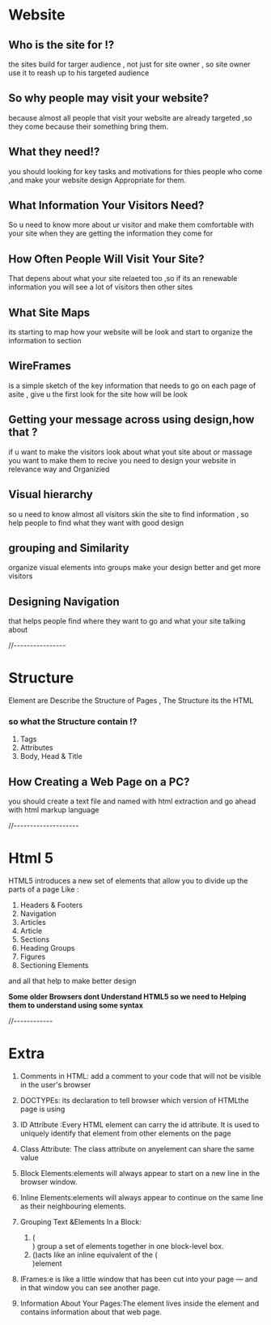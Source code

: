 # Website

## Who is the site for !?
the sites build for targer audience , not just for site owner , so site owner use it to reash up to his targeted audience 

## So why people may visit your website?
because almost all people that visit your website are already targeted ,so they come because their something bring them.

## What they need!?
 you should looking for key tasks and motivations for thies people who come ,and make your website design Appropriate for them.

## What Information Your Visitors Need?
So u need to know more about ur visitor and make them comfortable with your site when they are getting the information they come for

## How Often People Will Visit Your Site?
That depens about what your site relaeted too ,so if its an renewable information you will see a lot of visitors then other sites

## What Site Maps
its starting to map how your website will be look and  start to organize the information to section

## WireFrames
 is a simple sketch of the key information that needs to go on each page of asite , give u the first look for the site how will be look

## Getting your message across using design,how that ?
if u want to make the visitors look about what yout site about or massage you want to make them to recive you need to design your website in relevance way and Organizied

## Visual hierarchy
so u need to know almost all visitors skin the site to find information , so help people to find what they want with good design

## grouping and Similarity
 organize visual elements into groups make your design better and get more visitors 

## Designing Navigation
that helps people find where they want to go and what your site talking about 

//----------------

# Structure 
Element are Describe the Structure of Pages , The Structure its the HTML 
### so what the Structure contain !?
1. Tags 
2. Attributes
3. Body, Head & Title

## How Creating a Web Page on a PC?
you should create a text file and named with html extraction and go ahead with html markup language 


//--------------------
# Html 5
HTML5 introduces a new set of elements that allow you to divide up the parts of a page Like :
1. Headers & Footers
2. Navigation
3. Articles
4. Article
5. Sections
6. Heading Groups
7. Figures
8. Sectioning Elements

and all that help to make better design

**Some older Browsers dont Understand HTML5 so we need to Helping them to understand using some syntax**


//------------ 
# Extra 
1. Comments in HTML: add a comment to your code that will not be visible in the user's browser

2. DOCTYPEs: its declaration to tell browser which version of HTMLthe page is using 

3. ID Attribute :Every HTML element can carry the id attribute. It is used to uniquely identify that element from other elements on the page

4. Class Attribute: The class attribute on anyelement can share the same value

5. Block Elements:elements will always appear to start on a new line in the browser window.

6. Inline Elements:elements will always appear to continue on the same line as their neighbouring elements.

7. Grouping Text &Elements In a Block:
      1. (<div>)  group a set of elements together in one block-level box.
      2. (<span>)acts like an inline equivalent of the (<div>)element

8. IFrames:e is like a little window that has been cut into your page — and in that window you can see another page.

9. Information About Your Pages:The <meta> element lives inside the <head> element and contains information about that web page.
